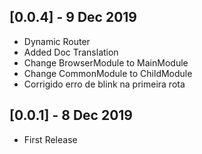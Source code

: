 ## [0.0.4] - 9 Dec 2019

* Dynamic Router
* Added Doc Translation
* Change BrowserModule to MainModule
* Change CommonModule to ChildModule
* Corrigido erro de blink na primeira rota

## [0.0.1] - 8 Dec 2019

* First Release

